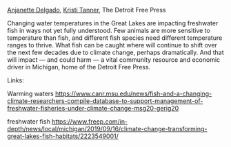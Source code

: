 [Anjanette Delgado](https://www.freep.com/staff/4388428002/anjanette-delgado/), [Kristi Tanner](https://www.freep.com/staff/2647157001/kristi-tanner/), The Detroit Free Press

Changing water temperatures in the Great Lakes are impacting freshwater fish in ways not yet fully understood. 
Few animals are more sensitive to temperature than fish, and different fish species need different temperature 
ranges to thrive. What fish can be caught where will continue to shift over the next few decades due to climate 
change, perhaps dramatically. And that will impact — and could harm — a vital community resource and economic 
driver in Michigan, home of the Detroit Free Press. 

Links:

Warming waters 
https://www.canr.msu.edu/news/fish-and-a-changing-climate-researchers-compile-database-to-support-management-of-freshwater-fisheries-under-climate-change-msg20-gerig20
 
freshwater fish
https://www.freep.com/in-depth/news/local/michigan/2019/09/16/climate-change-transforming-great-lakes-fish-habitats/2223549001/
